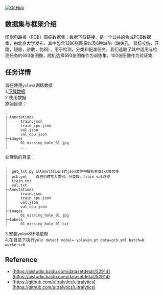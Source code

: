 <p align="left">
  <a href [https://github.com/XianYang2547/Home-Page]">
  <img src="https://img.shields.io/badge/Author-@XianYang-000000.svg?logo=GitHub" alt="GitHub"></a>

## 数据集与框架介绍
印刷电路板（PCB）瑕疵数据集：数据下载链接，是一个公共的合成PCB数据集，由北京大学发布，其中包含1386张图像以及6种缺陷（缺失孔，鼠标咬伤，开路，短路，杂散，伪铜），用于检测，分类和配准任务。我们选取了其中适用与检测任务的693张图像，随机选择593张图像作为训练集，100张图像作为验证集.

## 任务详情
旨在使用`yolov8`训练数据<br>
1.[下载数据](https://aistudio.baidu.com/datasetdetail/52914)<br>
2.使用数据<br>
原始目录：
```
.
├─Annotations
│      train.json
│      train_cpu.json
│      val.json
│      val_cpu.json
├─images
│      01_missing_hole_01.jpg
|      ...
```
处理后的目录：
```
.
│  get_txt.py 从Annotations的json文件中解析生成txt等文件
│  pcb.yml    自己创建写入类别、分类数、train val路径
│  train.txt
│  val.txt
├─Annotations
│      train.json
│      train_cpu.json
│      val.json
│      val_cpu.json 
├─images
│      01_missing_hole_01.jpg
├─labels
│      01_missing_hole_01.txt
```
3.安装yolov8环境依赖<br>
4.在目录下执行`yolo detect model= yolov8n.pt data=pcb.yml batch=8 workers=0`
## Reference
- [https://aistudio.baidu.com/datasetdetail/52914](https://aistudio.baidu.com/datasetdetail/52914)
- [https://github.com/ultralytics/ultralytics](https://github.com/ultralytics/ultralytics)



